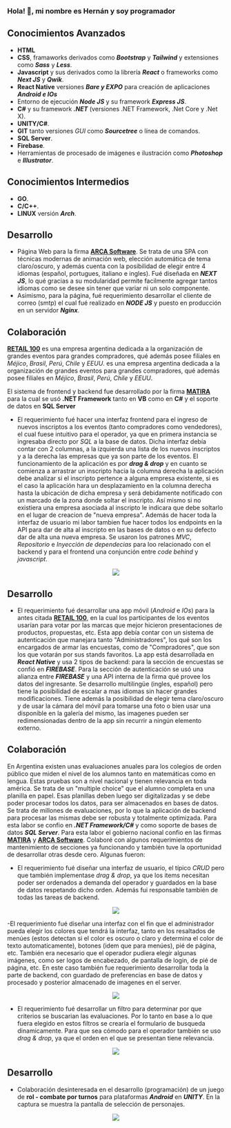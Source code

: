 ### Hola! 👋, mi nombre es Hernán y soy programador

## **Conocimientos Avanzados**
- **HTML**
- **CSS**, framaworks derivados como **_Bootstrap_** y **_Tailwind_** y extensiones como **_Sass_** y **_Less_**.
- **Javascript** y sus derivados como la librería **_React_** o frameworks como **_Next JS_** y **_Qwik_**.
- **React Native** versiones **_Bare y EXPO_** para creación de aplicaciones **_Android e IOs_** 
- Entorno de ejecución **_Node JS_** y su framework **_Express JS_**.
- **C#** y su framework **_.NET_** (versiones .NET Framework, .Net Core y .Net X).
- **UNITY/C#**.
- **GIT** tanto versiones _GUI_ como **_Sourcetree_** o línea de comandos.
- **SQL Server**.
- **Firebase**.
- Herramientas de procesado de imágenes e ilustración como **_Photoshop_** e **_Illustrator_**.

## **Conocimientos Intermedios**
- **GO**.
- **C/C++**.
- **LINUX** versión **_Arch_**.

## **Desarrollo**
- Página Web para la firma [**ARCA Software**](https://arca.com.ar/).
Se trata de una SPA con técnicas modernas de animación web, elección automática de tema claro/oscuro, y además cuenta con la posibilidad de elegir entre 4 idiomas (español, portugues, italiano e ingles). Fué diseñada en **_NEXT JS_**, lo qué gracias a su modularidad permite facilmente agregar tantos idiomas como se desee sin tener que variar ni un solo componente.
- Asimismo, para la página, fué requerimiento desarrollar el cliente de correo (smtp) el cual fué realizado en **_NODE JS_** y puesto en producción en un servidor **_Nginx_**.

## **Colaboración**
[**RETAIL 100**](http://www.retail100.com.ar/) es una empresa argentina dedicada a la organización de grandes eventos para grandes compradores, qué además posee filiales en _Méjico_, _Brasil_, _Perú_, _Chile_ y _EEUU_. es una empresa argentina dedicada a la organización de grandes eventos para grandes compradores, qué además posee filiales en _Méjico_, _Brasil_, _Perú_, _Chile_ y _EEUU_.

El sistema de frontend y backend fue desarrollado por la firma [**MATIRA**](https://www.matira.com.ar/) para la cual se usó **.NET Framework** tanto en **VB** como en **C#** y el soporte de datos en **SQL Server**
- El requerimiento fué hacer una interfaz frontend para el ingreso de nuevos inscriptos a los eventos (tanto compradores como vendedores), el cual fuese intuitivo para el operador, ya que en primera instancia se ingresaba directo por _SQL_ a la base de datos. Dicha interfaz debía contar con 2 columnas, a la izquierda una lista de los nuevos inscriptos y a la derecha las empresas que ya son parte de los eventos. El funcionamiento de la aplicación es por **_drag & drop_** y en cuanto se comienza a arrastrar un inscripto hacia la columna derecha la aplicación debe analizar si el inscripto pertence a alguna empresa existente, si es el caso la aplicación hara un desplazamiento en la columna derecha hasta la ubicación de dicha empresa y será debidamente notificado con un marcado de la zona donde soltar el inscripto. Así mismo si no existiera una empresa asociada al inscripto le indicara que debe soltarlo en el lugar de creacion de "nueva empresa". Además de hacer toda la interfaz de usuario mi labor tambien fue hacer todos los endpoints en la API para dar de alta al inscripto en las bases de datos o en su defecto dar de alta una nueva empresa. Se usaron los patrones _MVC_, _Repositorio_ e _Inyección de dependecias_ para loo relacionado con el backend y para el frontend una conjunción entre _code behind_ y _javascript_.
<p align="center">
  <img src="https://github.com/nanreh-dev/nanreh/assets/100144295/cd2304ad-b7ba-4355-8c73-8283b64a0e62" />
</p>

## **Desarrollo**
- El requerimiento fué desarrollar una app móvil (_Android_ e _IOs_) para la antes citada [**RETAIL 100**](http://www.retail100.com.ar/), en la cual los participantes de los eventos usarían para votar por las marcas que mejor hicieron presentaciones de productos, propuestas, etc. Esta app debía contar con un sistema de autenticación que manejara tanto "Administradores", los qué son los encargados de armar las encuestas, como de "Compradores", que son los que votarán por sus stands favoritos. La app está desarrollada en **_React Native_** y usa 2 tipos de backend: para la sección de encuestas se confió en **_FIREBASE_**. Para la sección de autenticación se usó una alianza entre **_FIREBASE_** y una API interna de la firma qué provee los datos del ingresante. Se desarrollo multilingüe (ingles, español) pero tiene la posibilidad de escalar a mas idiomas sin hacer grandes modificaciones. Tiene además la posibilidad de elegir tema claro/oscuro y de usar la cámara del móvil para tomarse una foto o bien usar una disponible en la galería del mismo, las imagenes pueden ser redimensionadas dentro de la app sin recurrir a ningún elemento externo.

## **Colaboración**
En Argentina existen unas evaluaciones anuales para los colegios de orden público que miden el nivel de los alumnos tanto en matemáticas como en lengua.
Estas pruebas son a nivel nacional y tienen relevancia en toda américa. Se trata de un "multiple choice" que el alumno completa en una planilla en papel. Esas planillas deben luego ser digitalizadas y se debe poder procesar todos los datos, para ser almacenados en bases de datos. Se trata de millones de evaluaciones, por lo que la aplicación de backend para procesar las mismas debe ser robusta y totalmente optimizada. Para esta labor se confio en **_.NET Framework/C#_** y como soporte de bases de datos **_SQL Server_**. Para esta labor el gobierno nacional confio en las firmas [**MATIRA**](https://www.matira.com.ar/) y [**ARCA Software**](https://arca.com.ar/). Colaboré con algunos requerimientos de mantenimiento de secciones ya funcionando y también tuve la oportunidad de desarrollar otras desde cero. Algunas fueron:
- El requerimiento fué diseñar una interfaz de usuario, el típico _CRUD_ pero que también implementase _drag & drop_, ya que los items necesitan poder ser ordenados a demanda del operador y guardados en la base de datos respetando dicho orden. Además fui responsable también de todas las tareas de backend. 
<p align="center">
  <img src="https://github.com/nanreh-dev/nanreh/assets/100144295/f33db2c1-4719-4bb6-b6bb-5966afe40e62" />
</p>

-El requerimiento fué diseñar una interfaz con el fin que el administrador pueda elegir los colores que tendrá la interfaz, tanto en los resaltados de menúes (estos detectan si el color es oscuro o claro y determina el color de texto automaticamente), botones (idem que para menúes), pié de página, etc. También era necesario que el operador pudiera elegir algunas imágenes, como ser logos de encabezado, de pantalla de login, de pié de página, etc. En este caso también fue requerimiento desarrollar toda la parte de backend, con guardado de preferencias en base de datos y procesado y posterior almacenado de imagenes en el server.
<p align="center">
  <img src="https://github.com/nanreh-dev/nanreh/assets/100144295/44f23509-2500-4380-8c69-fd028cc03de2" />
</p>

- El requerimiento fué desarrollar un filtro para determinar por que criterios se buscarian las evaluaciones. Por lo tanto en base a lo que fuera elegido en estos filtros se crearía el formulario de busqueda dinamicamente. Para que sea cómodo para el operador también se uso _drag & drop_, ya que el orden en el que se presentan tiene relevancia.
<p align="center">
  <img src="https://github.com/nanreh-dev/nanreh/assets/100144295/ee1d69a6-835d-4631-8cde-3b4987ad75ff" />
</p>

## **Desarrollo**
- Colaboración desinteresada en el desarrollo (programación) de un juego de **rol - combate por turnos** para plataformas **_Android_** en **_UNITY_**. En la captura se muestra la pantalla de selección de personajes.
<p align="center">
  <img src="https://github.com/nanreh-dev/nanreh/assets/100144295/45e2ce10-8c36-4ee5-8989-a8a959961d50" />
</p>

<!--[2023-12-27 17-29-23.webm](https://github.com/nanreh-dev/nanreh/assets/100144295/a0bebf15-3874-4ad4-a30b-24cff52d13ca)
![inscriptos](https://github.com/nanreh-dev/nanreh/assets/100144295/cd2304ad-b7ba-4355-8c73-8283b64a0e62)
-->
<!--![game](https://github.com/nanreh-dev/nanreh/assets/100144295/45e2ce10-8c36-4ee5-8989-a8a959961d50)
![filtros](https://github.com/nanreh-dev/nanreh/assets/100144295/ee1d69a6-835d-4631-8cde-3b4987ad75ff)
![replaces](https://github.com/nanreh-dev/nanreh/assets/100144295/f33db2c1-4719-4bb6-b6bb-5966afe40e62)
![look](https://github.com/nanreh-dev/nanreh/assets/100144295/44f23509-2500-4380-8c69-fd028cc03de2)
<!--
**hilonegro52/hilonegro52** is a ✨ _special_ ✨ repository because its `README.md` (this file) appears on your GitHub profile.

Here are some ideas to get you started:

- 🔭 I’m currently working on ...
- 🌱 I’m currently learning ...
- 👯 I’m looking to collaborate on ...
- 🤔 I’m looking for help with ...
- 💬 Ask me about ...
- 📫 How to reach me: ...
- 😄 Pronouns: ...
- ⚡ Fun fact: ...
-->
